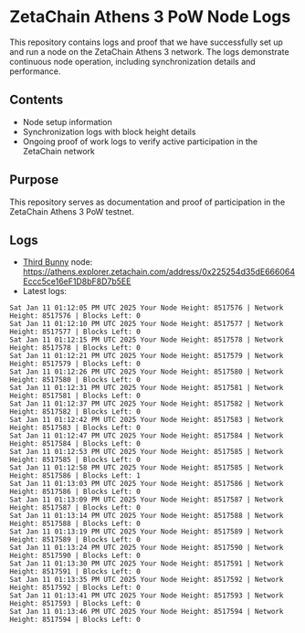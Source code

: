 # ZetaChain Athens 3 PoW Node Logs
This repository contains logs and proof that we have successfully set up and run a node on the ZetaChain Athens 3 network. The logs demonstrate continuous node operation, including synchronization details and performance.

## Contents
- Node setup information
- Synchronization logs with block height details
- Ongoing proof of work logs to verify active participation in the ZetaChain network

## Purpose
This repository serves as documentation and proof of participation in the ZetaChain Athens 3 PoW testnet.

## Logs

- [Third Bunny](https://thirdbunny.xyz/) node: https://athens.explorer.zetachain.com/address/0x225254d35dE666064Eccc5ce16eF1D8bF8D7b5EE
- Latest logs:
```
Sat Jan 11 01:12:05 PM UTC 2025 Your Node Height: 8517576 | Network Height: 8517576 | Blocks Left: 0
Sat Jan 11 01:12:10 PM UTC 2025 Your Node Height: 8517577 | Network Height: 8517577 | Blocks Left: 0
Sat Jan 11 01:12:15 PM UTC 2025 Your Node Height: 8517578 | Network Height: 8517578 | Blocks Left: 0
Sat Jan 11 01:12:21 PM UTC 2025 Your Node Height: 8517579 | Network Height: 8517579 | Blocks Left: 0
Sat Jan 11 01:12:26 PM UTC 2025 Your Node Height: 8517580 | Network Height: 8517580 | Blocks Left: 0
Sat Jan 11 01:12:31 PM UTC 2025 Your Node Height: 8517581 | Network Height: 8517581 | Blocks Left: 0
Sat Jan 11 01:12:37 PM UTC 2025 Your Node Height: 8517582 | Network Height: 8517582 | Blocks Left: 0
Sat Jan 11 01:12:42 PM UTC 2025 Your Node Height: 8517583 | Network Height: 8517583 | Blocks Left: 0
Sat Jan 11 01:12:47 PM UTC 2025 Your Node Height: 8517584 | Network Height: 8517584 | Blocks Left: 0
Sat Jan 11 01:12:53 PM UTC 2025 Your Node Height: 8517585 | Network Height: 8517585 | Blocks Left: 0
Sat Jan 11 01:12:58 PM UTC 2025 Your Node Height: 8517585 | Network Height: 8517586 | Blocks Left: 1
Sat Jan 11 01:13:03 PM UTC 2025 Your Node Height: 8517586 | Network Height: 8517586 | Blocks Left: 0
Sat Jan 11 01:13:09 PM UTC 2025 Your Node Height: 8517587 | Network Height: 8517587 | Blocks Left: 0
Sat Jan 11 01:13:14 PM UTC 2025 Your Node Height: 8517588 | Network Height: 8517588 | Blocks Left: 0
Sat Jan 11 01:13:19 PM UTC 2025 Your Node Height: 8517589 | Network Height: 8517589 | Blocks Left: 0
Sat Jan 11 01:13:24 PM UTC 2025 Your Node Height: 8517590 | Network Height: 8517590 | Blocks Left: 0
Sat Jan 11 01:13:30 PM UTC 2025 Your Node Height: 8517591 | Network Height: 8517591 | Blocks Left: 0
Sat Jan 11 01:13:35 PM UTC 2025 Your Node Height: 8517592 | Network Height: 8517592 | Blocks Left: 0
Sat Jan 11 01:13:41 PM UTC 2025 Your Node Height: 8517593 | Network Height: 8517593 | Blocks Left: 0
Sat Jan 11 01:13:46 PM UTC 2025 Your Node Height: 8517594 | Network Height: 8517594 | Blocks Left: 0
```
